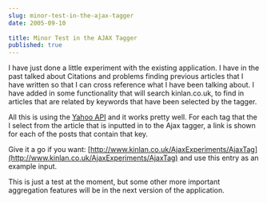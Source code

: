 ```yaml
---
slug: minor-test-in-the-ajax-tagger
date: 2005-09-10
 
title: Minor Test in the AJAX Tagger
published: true
---
```

I have just done a little experiment with the existing application.  I have in the past talked about Citations and problems finding previous articles that I have written so that I can cross reference what I have been talking about.  I have added in some functionality that will search kinlan.co.uk, to find in articles that are related by keywords that have been selected by the tagger.<p />All this is using the [Yahoo API](http://developer.yahoo.net) and it works pretty well.  For each tag that the I select from the article that is inputted in to the Ajax tagger, a link is shown for each of the posts that contain that key.<p />Give it a go if you want:  [http://www.kinlan.co.uk/AjaxExperiments/AjaxTag](http://www.kinlan.co.uk/AjaxExperiments/AjaxTag) and use this entry as an example input.<p />This is just a test at the moment, but some other more important aggregation features will be in the next version of the application.<p />

